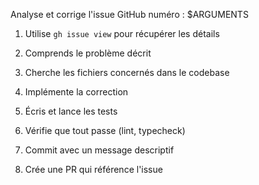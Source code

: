 Analyse et corrige l'issue GitHub numéro : $ARGUMENTS

1. Utilise `gh issue view` pour récupérer les détails

2. Comprends le problème décrit

3. Cherche les fichiers concernés dans le codebase

4. Implémente la correction

5. Écris et lance les tests

6. Vérifie que tout passe (lint, typecheck)

7. Commit avec un message descriptif

8. Crée une PR qui référence l'issue